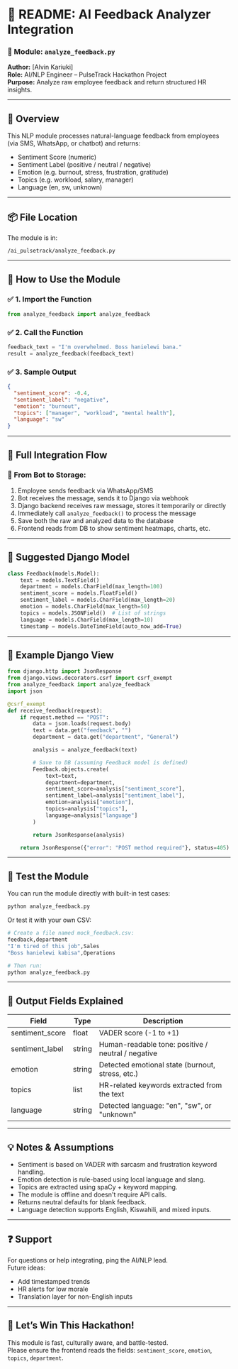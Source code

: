 
# 📄 README: AI Feedback Analyzer Integration

### 🧠 Module: `analyze_feedback.py`  
**Author:** [Alvin Kariuki]  
**Role:** AI/NLP Engineer – PulseTrack Hackathon Project  
**Purpose:** Analyze raw employee feedback and return structured HR insights.

---

## 🚀 Overview

This NLP module processes natural-language feedback from employees (via SMS, WhatsApp, or chatbot) and returns:

- Sentiment Score (numeric)
- Sentiment Label (positive / neutral / negative)
- Emotion (e.g. burnout, stress, frustration, gratitude)
- Topics (e.g. workload, salary, manager)
- Language (en, sw, unknown)

---

## 📦 File Location

The module is in:  
```
/ai_pulsetrack/analyze_feedback.py
```

---

## 🔌 How to Use the Module

### ✅ 1. Import the Function

```python
from analyze_feedback import analyze_feedback
```

### ✅ 2. Call the Function

```python
feedback_text = "I'm overwhelmed. Boss hanielewi bana."
result = analyze_feedback(feedback_text)
```

### ✅ 3. Sample Output

```json
{
  "sentiment_score": -0.4,
  "sentiment_label": "negative",
  "emotion": "burnout",
  "topics": ["manager", "workload", "mental health"],
  "language": "sw"
}
```

---

## 🔁 Full Integration Flow

### 🔽 From Bot to Storage:

1. Employee sends feedback via WhatsApp/SMS  
2. Bot receives the message, sends it to Django via webhook  
3. Django backend receives raw message, stores it temporarily or directly  
4. Immediately call `analyze_feedback()` to process the message  
5. Save both the raw and analyzed data to the database  
6. Frontend reads from DB to show sentiment heatmaps, charts, etc.

---

## 💾 Suggested Django Model

```python
class Feedback(models.Model):
    text = models.TextField()
    department = models.CharField(max_length=100)
    sentiment_score = models.FloatField()
    sentiment_label = models.CharField(max_length=20)
    emotion = models.CharField(max_length=50)
    topics = models.JSONField()  # List of strings
    language = models.CharField(max_length=10)
    timestamp = models.DateTimeField(auto_now_add=True)
```

---

## 🔧 Example Django View

```python
from django.http import JsonResponse
from django.views.decorators.csrf import csrf_exempt
from analyze_feedback import analyze_feedback
import json

@csrf_exempt
def receive_feedback(request):
    if request.method == "POST":
        data = json.loads(request.body)
        text = data.get("feedback", "")
        department = data.get("department", "General")

        analysis = analyze_feedback(text)

        # Save to DB (assuming Feedback model is defined)
        Feedback.objects.create(
            text=text,
            department=department,
            sentiment_score=analysis["sentiment_score"],
            sentiment_label=analysis["sentiment_label"],
            emotion=analysis["emotion"],
            topics=analysis["topics"],
            language=analysis["language"]
        )

        return JsonResponse(analysis)

    return JsonResponse({"error": "POST method required"}, status=405)
```

---

## 🧪 Test the Module

You can run the module directly with built-in test cases:

```bash
python analyze_feedback.py
```

Or test it with your own CSV:

```bash
# Create a file named mock_feedback.csv:
feedback,department
"I'm tired of this job",Sales
"Boss hanielewi kabisa",Operations

# Then run:
python analyze_feedback.py
```

---

## 📌 Output Fields Explained

| Field              | Type   | Description                                  |
|-------------------|--------|----------------------------------------------|
| sentiment_score    | float  | VADER score (-1 to +1)                       |
| sentiment_label    | string | Human-readable tone: positive / neutral / negative |
| emotion            | string | Detected emotional state (burnout, stress, etc.) |
| topics             | list   | HR-related keywords extracted from the text  |
| language           | string | Detected language: "en", "sw", or "unknown"  |

---

## 💡 Notes & Assumptions

- Sentiment is based on VADER with sarcasm and frustration keyword handling.
- Emotion detection is rule-based using local language and slang.
- Topics are extracted using spaCy + keyword mapping.
- The module is offline and doesn't require API calls.
- Returns neutral defaults for blank feedback.
- Language detection supports English, Kiswahili, and mixed inputs.

---

## ❓ Support

For questions or help integrating, ping the AI/NLP lead.  
Future ideas:
- Add timestamped trends
- HR alerts for low morale
- Translation layer for non-English inputs

---

## 🎉 Let’s Win This Hackathon!

This module is fast, culturally aware, and battle-tested.  
Please ensure the frontend reads the fields: `sentiment_score`, `emotion`, `topics`, `department`.

